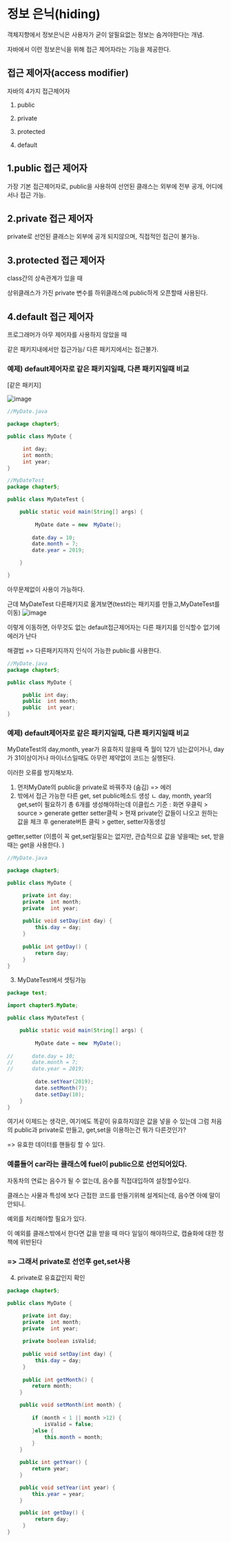 # 정보 은닉(hiding)
객체지향에서 정보은닉은 사용자가 굳이 알필요없는 정보는 숨겨야한다는 개념.

자바에서 이런 정보은닉을 위해 접근 제어자라는 기능을 제공한다.


## 접근 제어자(access modifier)

자바의 4가지 접근제어자

1. public

2. private

3. protected

4. default

## 1.public 접근 제어자

가장 기본 접근제어자로, public을 사용하여 선언된 클래스는 외부에 전부 공개, 어디에서나 접근 가능.

## 2.private 접근 제어자
private로 선언된 클래스는 외부에 공개 되지않으며, 직접적인 접근이 불가능.

## 3.protected 접근 제어자
class간의 상속관계가 있을 때

상위클래스가 가진 private 변수를 하위클래스에 public하게 오픈할때 사용된다.

## 4.default 접근 제어자
프로그래머가 아무 제어자를 사용하지 않았을 때

같은 패키지내에서만 접근가능/ 다른 패키지에서는 접근불가.

### 예제) default제어자로 같은 패키지일때, 다른 패키지일때 비교

[같은 패키지]

![image](https://user-images.githubusercontent.com/85108615/185823262-f7be6efb-5cee-4474-8009-202871a4adc0.png)



```java
//MyDate.java

package chapter5;

public class MyDate {

	 int day;
	 int month;
	 int year;
}


```


```java
//MyDateTest
package chapter5;

public class MyDateTest {

	public static void main(String[] args) {
		
		 MyDate date = new  MyDate();
		
		date.day = 10;
		date.month = 7;
		date.year = 2019;

	}

}

```
아무문제없이 사용이 가능하다.

근데 MyDateTest 다른패키지로 옮겨보면(test라는 패키지를 만들고,MyDateTest를 이동)
![image](https://user-images.githubusercontent.com/85108615/185823650-2c9dd9c9-7bb3-4060-a084-8500f45f906d.png)

이렇게 이동하면, 아무것도 없는 default접근제어자는 다른 패키지를 인식할수 없기에 에러가 난다

해결법 => 다른패키지까지 인식이 가능한 public를 사용한다.

```java
//MyDate.java
package chapter5;

public class MyDate {

	 public int day;
	 public  int month;
	 public  int year;
}

```

### 예제) default제어자로 같은 패키지일때, 다른 패키지일때 비교
MyDateTest의 day,month, year가 유효하지 않을때 
즉 월이 12가 넘는값이거나, day가 31이상이거나 마이너스일때도 아무런 제약없이 코드는 실행된다.

이러한 오류를 방지해보자.

1. 먼저MyDate의 public을 private로 바꿔주자 (숨김) => 에러
2. 밖에서 접근 가능한 다른 get, set public메소드 생성
ㄴ day, month, year의 get,set이 필요하기 총 6개를 생성해야하는데 
이클립스 기준 : 화면 우클릭 > source > generate getter setter클릭 > 현재 private인 값들이 나오고 원하는 값을 체크 후 generate버튼 클릭 > getter, setter자동생성

getter,setter
(이름이 꼭 get,set일필요는 없지만, 관습적으로 값을 넣을때는 set, 받을때는 get을 사용한다. )

```java
//MyDate.java

package chapter5;

public class MyDate {

	 private int day;
	 private  int month;
	 private  int year;
	 
	 public void setDay(int day) {
	     this.day = day;
	 }
	 
	 public int getDay() {
		 return day;
	 }
}


```

3. MyDateTest에서 셋팅가능

```java
package test;

import chapter5.MyDate;

public class MyDateTest {

	public static void main(String[] args) {
		
		 MyDate date = new  MyDate();
		
//		date.day = 10;
//		date.month = 7;
//		date.year = 2019;
		 
		 date.setYear(2019);
		 date.setMonth(7);
		 date.setDay(10);
	}
}
```
여기서 이제드는 생각은, 여기에도 똑같이 유효하지않은 값을 넣을 수 있는데
그럼 처음의 public과 private로 만들고, get,set을 이용하는건 뭐가 다른것인가?

=> 유효한 데이터를 핸들링 할 수 있다.

### 예를들어 car라는 클래스에 fuel이 public으로 선언되어있다. 

자동차의 연료는 음수가 될 수 없는데, 음수를 직접대입하여 설정할수있다.

클래스는 사물과 특성에 보다 근접한 코드를 만들기위해 설계되는데, 음수면 아예 말이안되니.

예외를 처리해야할 필요가 있다.

이 예외를 클래스밖에서 한다면 값을 받을 때 마다 일일이 해야하므로, 캡슐화에 대한 정책에 위반된다 

### => 그래서 private로 선언후 get,set사용

4. private로 유효값인지 확인
```java
package chapter5;

public class MyDate {

	 private int day;
	 private  int month;
	 private  int year;
	 
	 private boolean isValid;
	 
	 public void setDay(int day) {
	     this.day = day;
	 }
	 
	 public int getMonth() {
		return month;
	}

	public void setMonth(int month) {
		
		if (month < 1 || month >12) {
			isValid = false;
		}else {
			this.month = month;
		}
	}

	public int getYear() {
		return year;
	}

	public void setYear(int year) {
		this.year = year;
	}

	public int getDay() {
		 return day;
	 }
}


```
   

